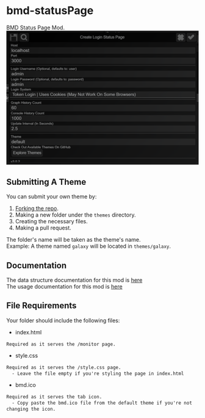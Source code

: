 # bmd-statusPage
BMD Status Page Mod.
![Action Interface](https://github.com/slothyace/bmd-statusPage/blob/main/.docs/image.png)

## Submitting A Theme
You can submit your own theme by:
1) [Forking the repo](https://github.com/slothyace/bmd-statusPage/fork).
2) Making a new folder under the `themes` directory.
3) Creating the necessary files.
4) Making a pull request.

The folder's name will be taken as the theme's name.<br>
Example: A theme named `galaxy` will be located in `themes/galaxy`.

## Documentation
The data structure documentation for this mod is [here](https://github.com/slothyace/bmd-statusPage/blob/main/.docs/dataStructure.md)<br>
The usage documentation for this mod is [here](https://github.com/slothyace/bmd-statusPage/blob/main/.docs/README.md)

## File Requirements
Your folder should include the following files:  
- index.html  
```
Required as it serves the /monitor page.
```  
- style.css  
```
Required as it serves the /style.css page.
  - Leave the file empty if you're styling the page in index.html
```  
- bmd.ico  
```
Required as it serves the tab icon.
  - Copy paste the bmd.ico file from the default theme if you're not changing the icon.
```  
